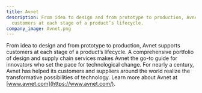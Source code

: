 ```yaml
---
title: Avnet
description: From idea to design and from prototype to production, Avnet supports
  customers at each stage of a product’s lifecycle.
company_image: Avnet.png
---
```


From idea to design and from prototype to production, Avnet supports customers at each stage of a product’s lifecycle. A comprehensive portfolio of design and supply chain services makes Avnet the go-to guide for innovators who set the pace for technological change. For nearly a century, Avnet has helped its customers and suppliers around the world realize the transformative possibilities of technology. Learn more about Avnet at [www.avnet.com](https://www.avnet.com/).
